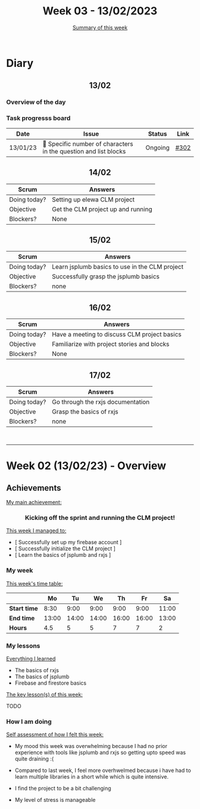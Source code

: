 


<!-- 
  Welcome to your weekly agenda.
  In this agenda, you will note down day to day progress.
-->

<h1 align="center">Week 03 - 13/02/2023</h1>

<p align="center"><a href="#summary">Summary of this week</a></p>

<br/>

<!-- 
  -- SECTION: OVERVIEW
  -- For each day, fill out your diary
  -->

<h1>Diary</h1>

<h2 align="center">13/02</h2>

### Overview of the day

<!-- Fill out the daily scrum table 
  -- Doing today? - What are you working on today?
  -- Objective?   - What do you hope to achieve today?
  -- Blockers?    - Any blockers? Anywhere you need help?
-->


### Task progresss board

<!-- List all the tasks and bounties in progress this week -->

| Date     	| Issue 	| Status 	| Link 	|
|----------	|-------	|--------	|------	|
| 13/01/23 	| 🏇 Specific number of characters in the question and list blocks | Ongoing | [#302](https://github.com/italanta/elewa/issues/302) |


<h2 align="center">14/02</h2>

| Scrum	       | Answers 	| 
|----------	   |-------	  |
| Doing today? | Setting up elewa CLM project |
| Objective    | Get the CLM project up and running |
| Blockers?    | None |


<h2 align="center">15/02</h2>

| Scrum	       | Answers 	| 
|----------	   |-------	  |
| Doing today? | Learn jsplumb basics to use in the CLM project  |
| Objective    | Successfully grasp the jsplumb basics |
| Blockers?    | none |


<h2 align="center">16/02</h2>

| Scrum	       | Answers 	| 
|----------	   |-------	  |
| Doing today? | Have a meeting to discuss CLM project basics |
| Objective    | Familiarize with project stories and blocks |
| Blockers?    | None |


<h2 align="center">17/02</h2>

| Scrum	       | Answers 	| 
|----------	   |-------	  |
| Doing today? |  Go through the rxjs documentation  |
| Objective    | Grasp the basics of rxjs |
| Blockers?    | none         |


<br/>

<hr id="summary" />
<!-- Fill this section at the end of each week, -->

# Week 02 (13/02/23) - Overview

<!-- What was your main achievement -->
<h2>Achievements</h2>

<u>My main achievement:</u>

<!-- Write the achievement you are most proud off in one line! -->
<h3 align="center">Kicking off the sprint and running the CLM project!</h3>

<!-- List all your achievement -->
<u>This week I managed to:</u>

- [ Successfully set up my firebase account ] 
- [ Successfully initialize the CLM project ]
- [ Learn the basics of jsplumb and rxjs ]


### My week
<!-- Keep track of your time table daily -->
<u>This week's time table:</u>

|                | Mo | Tu 	| We 	| Th | Fr | Sa |
|---             |---	|---	|---  |--- |--- |--- |
| **Start time** | 8:30   | 9:00    | 9:00    | 9:00   | 9:00   | 11:00   |
| **End time**	 | 13:00   | 14:00    | 14:00    | 16:00   | 16:00   | 13:00   |
| **Hours**	     | 4.5  | 5   | 5   | 7  | 7  | 2  |


### My lessons
<!-- What did I learn? -->
<u>Everything I learned</u>

- The basics of rxjs
- The basics of jsplumb
- Firebase and firestore basics

<u>The key lesson(s) of this week:</u>

TODO

### How I am doing
<!-- How did you feel? -->
<u>Self assessment of how I felt this week:</u>

- My mood this week was overwhelming because I had no prior experience with tools like jsplumb and rxjs so getting upto speed was quite draining :(
  
- Compared to last week, I feel more overhwelmed  because i have had to learn multiple libraries in a short while which is quite intensive.

- I find the project to be a bit challenging

- My level of stress is manageable 
